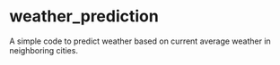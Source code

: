 # weather_prediction
A simple code to predict weather based on current average weather in neighboring cities.
